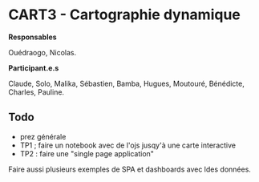 # CART3 - Cartographie dynamique

**Responsables**

Ouédraogo, Nicolas.

**Participant.e.s**

Claude, Solo, Malika, Sébastien, Bamba, Hugues, Moutouré, Bénédicte, Charles, Pauline.

## Todo

- prez générale
- TP1 ; faire un notebook avec de l'ojs jusqy'à une carte interactive
- TP2 : faire une "single page application"

Faire aussi plusieurs exemples de SPA et dashboards avec ldes données. 
